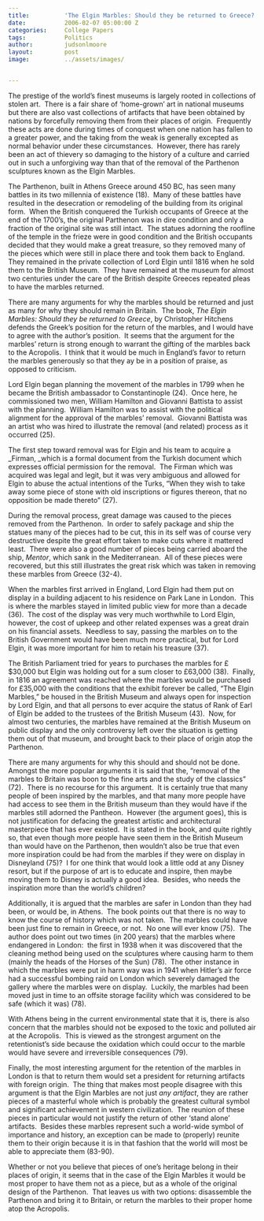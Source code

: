 ```yaml
---
title:			'The Elgin Marbles: Should they be returned to Greece?'
date:			2006-02-07 05:00:00 Z
categories:		College Papers
tags:			Politics
author:			judsonlmoore
layout:			post
image:			../assets/images/


---
```


The prestige of the world’s finest museums is largely rooted in collections of stolen art.  There is a fair share of ‘home-grown’ art in national museums but there are also vast collections of artifacts that have been obtained by nations by forcefully removing them from their places of origin.  Frequently these acts are done during times of conquest when one nation has fallen to a greater power, and the taking from the weak is generally excepted as normal behavior under these circumstances.  However, there has rarely been an act of thievery so damaging to the history of a culture and carried out in such a unforgiving way than that of the removal of the Parthenon sculptures known as the Elgin Marbles.

The Parthenon, built in Athens Greece around 450 BC, has seen many battles in its two millennia of existence (18).  Many of these battles have resulted in the desecration or remodeling of the building from its original form.  When the British conquered the Turkish occupants of Greece at the end of the 1700’s, the original Parthenon was in dire condition and only a fraction of the original site was still intact.  The statues adorning the roofline of the temple in the frieze were in good condition and the British occupants decided that they would make a great treasure, so they removed many of the pieces which were still in place there and took them back to England.  They remained in the private collection of Lord Elgin until 1816 when he sold them to the British Museum.  They have remained at the museum for almost two centuries under the care of the British despite Greeces repeated pleas to have the marbles returned.

There are many arguments for why the marbles should be returned and just as many for why they should remain in Britain.  The book, _The Elgin Marbles: Should they be returned to Greece_, by Christopher Hitchens defends the Greek’s position for the return of the marbles, and I would have to agree with the author’s position.  It seems that the argument for the marbles’ return is strong enough to warrant the gifting of the marbles back to the Acropolis.  I think that it would be much in England’s favor to return the marbles generously so that they ay be in a position of praise, as opposed to criticism.

Lord Elgin began planning the movement of the marbles in 1799 when he became the British ambassador to Constantinople (24).  Once here, he commissioned two men, William Hamilton and Giovanni Battista to assist with the planning.  William Hamilton was to assist with the political alignment for the approval of the marbles’ removal.  Giovanni Battista was an artist who was hired to illustrate the removal (and related) process as it occurred (25).

The first step toward removal was for Elgin and his team to acquire a \_Firman, \_which is a formal document from the Turkish document which expresses official permission for the removal.  The Firman which was acquired was legal and legit, but it was very ambiguous and allowed for Elgin to abuse the actual intentions of the Turks, “When they wish to take away some piece of stone with old inscriptions or figures thereon, that no opposition be made thereto” (27).

During the removal process, great damage was caused to the pieces removed from the Parthenon.  In order to safely package and ship the statues many of the pieces had to be cut, this in its self was of course very destructive despite the great effort taken to make cuts where it mattered least.  There were also a good number of pieces being carried aboard the ship, _Mentor_, which sank in the Mediterranean.  All of these pieces were recovered, but this still illustrates the great risk which was taken in removing these marbles from Greece (32-4).

When the marbles first arrived in England, Lord Elgin had them put on display in a building adjacent to his residence on Park Lane in London.  This is where the marbles stayed in limited public view for more than a decade (36).  The cost of the display was very much worthwhile to Lord Elgin, however, the cost of upkeep and other related expenses was a great drain on his financial assets.  Needless to say, passing the marbles on to the British Government would have been much more practical, but for Lord Elgin, it was more important for him to retain his treasure (37).

The British Parliament tried for years to purchases the marbles for £\$30,000 but Elgin was holding out for a sum closer to £63,000 (38).  Finally, in 1816 an agreement was reached where the marbles would be purchased for £35,000 with the conditions that the exhibit forever be called, “The Elgin Marbles,” be housed in the British Museum and always open for inspection by Lord Elgin, and that all persons to ever acquire the status of Rank of Earl of Elgin be added to the trustees of the British Museum (43).  Now, for almost two centuries, the marbles have remained at the British Museum on public display and the only controversy left over the situation is getting them out of that museum, and brought back to their place of origin atop the Parthenon.

There are many arguments for why this should and should not be done.  Amongst the more popular arguments it is said that the, “removal of the marbles to Britain was boon to the fine arts and the study of the classics” (72).  There is no recourse for this argument.  It is certainly true that many people of been inspired by the marbles, and that many more people have had access to see them in the British museum than they would have if the marbles still adorned the Pantheon.  However (the argument goes), this is not justification for defacing the greatest artistic and architectural masterpiece that has ever existed.  It is stated in the book, and quite rightly so, that even though more people have seen them in the British Museum than would have on the Parthenon, then wouldn’t also be true that even more inspiration could be had from the marbles if they were on display in Disneyland (75)?  I for one think that would look a little odd at any Disney resort, but if the purpose of art is to educate and inspire, then maybe moving them to Disney is actually a good idea.  Besides, who needs the inspiration more than the world’s children?

Additionally, it is argued that the marbles are safer in London than they had been, or would be, in Athens.  The book points out that there is no way to know the course of history which was not taken.  The marbles could have been just fine to remain in Greece, or not.  No one will ever know (75).  The author does point out two times (in 200 years) that the marbles where endangered in London:  the first in 1938 when it was discovered that the cleaning method being used on the sculptures where causing harm to them (mainly the heads of the Horses of the Sun) (78).  The other instance in which the marbles were put in harm way was in 1941 when Hitler’s air force had a successful bombing raid on London which severely damaged the gallery where the marbles were on display.  Luckily, the marbles had been moved just in time to an offsite storage facility which was considered to be safe (which it was) (78).

With Athens being in the current environmental state that it is, there is also concern that the marbles should not be exposed to the toxic and polluted air at the Acropolis.  This is viewed as the strongest argument on the retentionist’s side because the oxidation which could occur to the marble would have severe and irreversible consequences (79).

Finally, the most interesting argument for the retention of the marbles in London is that to return them would set a president for returning artifacts with foreign origin.  The thing that makes most people disagree with this argument is that the Elgin Marbles are not just _any artifact_, they are rather pieces of a masterful whole which is probably the greatest cultural symbol and significant achievement in western civilization.  The reunion of these pieces in particular would not justify the return of other ‘stand alone’ artifacts.  Besides these marbles represent such a world-wide symbol of importance and history, an exception can be made to (properly) reunite them to their origin because it is in that fashion that the world will most be able to appreciate them (83-90).

Whether or not you believe that pieces of one’s heritage belong in their places of origin, it seems that in the case of the Elgin Marbles it would be most proper to have them not as a piece, but as a whole of the original design of the Parthenon.  That leaves us with two options: disassemble the Parthenon and bring it to Britain, or return the marbles to their proper home atop the Acropolis.
